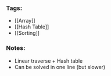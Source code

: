 ### Tags:
- [[Array]]
- [[Hash Table]]
- [[Sorting]]
### Notes:
 - Linear traverse + Hash table
 - Can be solved in one line (but slower)

